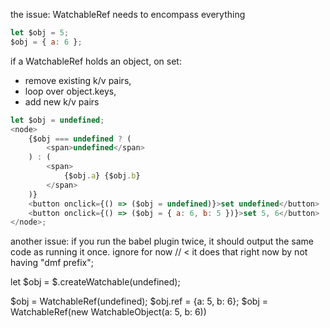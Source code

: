 the issue: WatchableRef needs to encompass everything

```js
let $obj = 5;
$obj = { a: 6 };
```

if a WatchableRef holds an object,
on set:

-   remove existing k/v pairs,
-   loop over object.keys,
-   add new k/v pairs

```js
let $obj = undefined;
<node>
    {$obj === undefined ? (
        <span>undefined</span>
    ) : (
        <span>
            {$obj.a} {$obj.b}
        </span>
    )}
    <button onclick={() => ($obj = undefined)}>set undefined</button>
    <button onclick={() => ($obj = { a: 6, b: 5 })}>set 5, 6</button>
</node>;
```

another issue: if you run the babel plugin twice, it should output the same code as running it once. ignore for now // < it does that right now by not having "dmf prefix";

let $obj = $.createWatchable(undefined);

$obj = WatchableRef(undefined);
$obj.ref = {a: 5, b: 6};
\$obj = WatchableRef(new WatchableObject(a: 5, b: 6))

